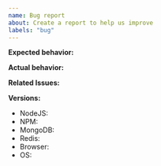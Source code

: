 ```yaml
---
name: Bug report
about: Create a report to help us improve
labels: "bug"
---
```


<!--
Please provide as much detail as possible, including a screenshot or copy-paste of any related error messages, logs, or other output that might be related. Places to look for information include your browser console, server console, and network logs. The more information you can give the better.

Please help us by doing the following steps before logging an issue:
  * Search: https://github.com/coralproject/talk/search
  * Read the docs: https://docs.coralproject.net

Please fill in the *entire* template below.
-->

**Expected behavior:**

**Actual behavior:**

**Related Issues:** <!-- Did you find other bugs that looked similar? -->

**Versions:**

- NodeJS:
- NPM:
- MongoDB:
- Redis:
- Browser:
- OS:
